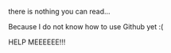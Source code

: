 there is nothing you can read...

Because I do not know how to use Github yet :(

HELP MEEEEEE!!!

<!---
Akira123890/Akira123890 is a ✨ special ✨ repository because its `README.md` (this file) appears on your GitHub profile.
You can click the Preview link to take a look at your changes.
--->
